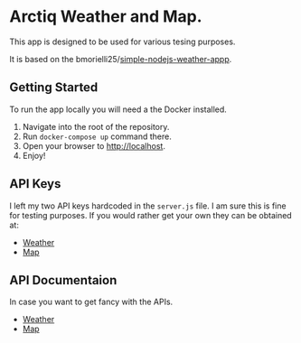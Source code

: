 # Arctiq Weather and Map.

This app is designed to be used for various tesing purposes.

It is based on the bmorielli25/[simple-nodejs-weather-appp](https://github.com/bmorelli25/simple-nodejs-weather-app).

## Getting Started

To run the app locally you will need a the Docker installed.

1. Navigate into the root of the repository.
1. Run `docker-compose up` command there.
1. Open your browser to [http://localhost](http://localhost).
1. Enjoy!

## API Keys

I left my two API keys hardcoded in the `server.js` file. I am sure this is fine for testing purposes. If you would rather get your own they can be obtained at:

- [Weather](https://openweathermap.org/api)
- [Map](https://developer.mapquest.com/plan_purchase/steps/business_edition/business_edition_free/register)

## API Documentaion

In case you want to get fancy with the APIs.

- [Weather](https://openweathermap.org/current)
- [Map](https://developer.mapquest.com/)

